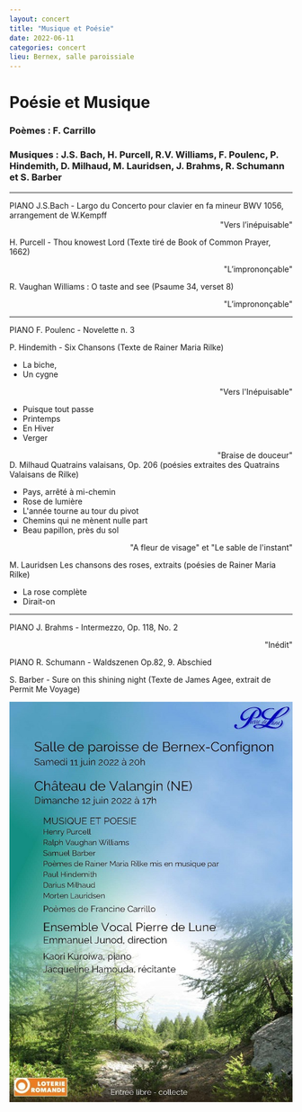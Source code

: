```yaml
---
layout: concert
title: "Musique et Poésie"
date: 2022-06-11
categories: concert
lieu: Bernex, salle paroissiale
---
```


# Poésie et Musique

### Poèmes : F. Carrillo
### Musiques : J.S. Bach, H. Purcell, R.V. Williams, F. Poulenc, P. Hindemith, D. Milhaud, M. Lauridsen, J. Brahms, R. Schumann et S. Barber

<hr>
PIANO J.S.Bach - Largo du Concerto pour clavier en fa mineur BWV 1056, arrangement de W.Kempff

<div style="text-align: right">"Vers l’inépuisable"</div>

H. Purcell - Thou knowest Lord (Texte tiré de Book of Common Prayer, 1662)

<div style="text-align: right">"L’imprononçable"</div>

R. Vaughan Williams : O taste and see (Psaume 34, verset 8)

<div style="text-align: right">"L’imprononçable"</div>

<hr>

PIANO F. Poulenc - Novelette n. 3

P. Hindemith - Six Chansons (Texte de Rainer Maria Rilke)

- La biche,
- Un cygne

<div style="text-align: right">"Vers l'Inépuisable"</div>

- Puisque tout passe
- Printemps
- En Hiver
- Verger
<div style="text-align: right">"Braise de douceur"</div>
D. Milhaud Quatrains valaisans, Op. 206 (poésies extraites des Quatrains Valaisans de Rilke)

- Pays, arrêté à mi-chemin
- Rose de lumière
- L'année tourne au tour du pivot
- Chemins qui ne mènent nulle part
- Beau papillon, près du sol

<div style="text-align: right">"A fleur de visage" et "Le sable de l'instant"</div>

M. Lauridsen Les chansons des roses, extraits (poésies de Rainer Maria Rilke) 
- La rose complète
- Dirait-on

<hr>

PIANO J. Brahms - Intermezzo, Op. 118, No. 2

<div style="text-align: right">"Inédit"</div>

PIANO R. Schumann - Waldszenen Op.82, 9. Abschied

S. Barber - Sure on this shining night (Texte de James Agee, extrait de Permit Me Voyage)

  <div class="tab-content col-sm-9">
    <img class="img-responsive"
         src="/affiches/2022-06-11_poesie_et_musique.jpg"
         alt="Image de l'affiche du concert {{ page.title }}"
    />
  </div>
